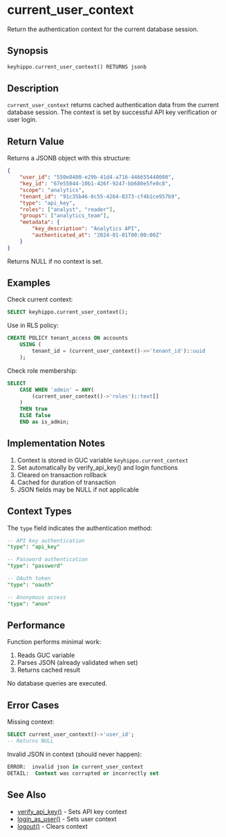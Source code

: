 # current_user_context

Return the authentication context for the current database session.

## Synopsis

```sql
keyhippo.current_user_context() RETURNS jsonb
```

## Description

`current_user_context` returns cached authentication data from the current database session. The context is set by successful API key verification or user login.

## Return Value

Returns a JSONB object with this structure:
```json
{
    "user_id": "550e8400-e29b-41d4-a716-446655440000",
    "key_id": "67e55044-10b1-426f-9247-bb680e5fe0c8",
    "scope": "analytics",
    "tenant_id": "91c35b46-8c55-4264-8373-cf4b1ce957b9",
    "type": "api_key",
    "roles": ["analyst", "reader"],
    "groups": ["analytics_team"],
    "metadata": {
        "key_description": "Analytics API",
        "authenticated_at": "2024-01-01T00:00:00Z"
    }
}
```

Returns NULL if no context is set.

## Examples

Check current context:
```sql
SELECT keyhippo.current_user_context();
```

Use in RLS policy:
```sql
CREATE POLICY tenant_access ON accounts
    USING (
        tenant_id = (current_user_context()->>'tenant_id')::uuid
    );
```

Check role membership:
```sql
SELECT 
    CASE WHEN 'admin' = ANY(
        (current_user_context()->'roles')::text[]
    )
    THEN true
    ELSE false
    END as is_admin;
```

## Implementation Notes

1. Context is stored in GUC variable `keyhippo.current_context`
2. Set automatically by verify_api_key() and login functions
3. Cleared on transaction rollback
4. Cached for duration of transaction
5. JSON fields may be NULL if not applicable

## Context Types

The `type` field indicates the authentication method:

```sql
-- API key authentication
"type": "api_key"

-- Password authentication
"type": "password"

-- OAuth token
"type": "oauth"

-- Anonymous access
"type": "anon"
```

## Performance

Function performs minimal work:
1. Reads GUC variable
2. Parses JSON (already validated when set)
3. Returns cached result

No database queries are executed.

## Error Cases

Missing context:
```sql
SELECT current_user_context()->'user_id';
-- Returns NULL
```

Invalid JSON in context (should never happen):
```sql
ERROR:  invalid json in current_user_context
DETAIL:  Context was corrupted or incorrectly set
```

## See Also

- [verify_api_key()](verify_api_key.md) - Sets API key context
- [login_as_user()](login_as_user.md) - Sets user context
- [logout()](logout.md) - Clears context